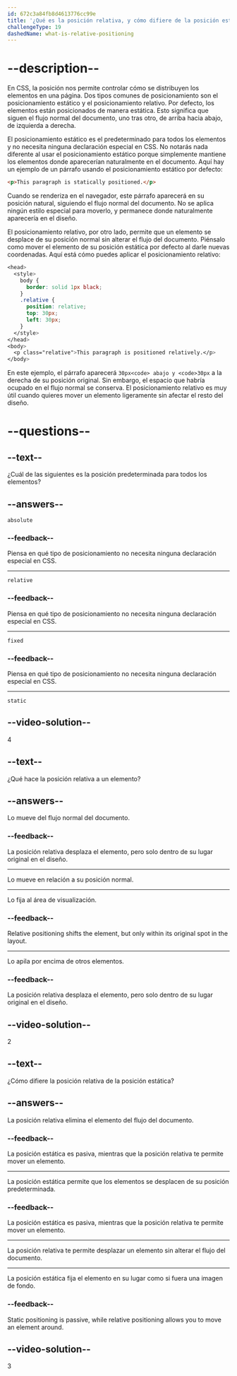 ```yaml
---
id: 672c3a84fb8d4613776cc99e
title: '¿Qué es la posición relativa, y cómo difiere de la posición estática predeterminada?'
challengeType: 19
dashedName: what-is-relative-positioning
---
```


# --description--

En CSS, la posición nos permite controlar cómo se distribuyen los elementos en una página. Dos tipos comunes de posicionamiento son el posicionamiento estático y el posicionamiento relativo. Por defecto, los elementos están posicionados de manera estática. Esto significa que siguen el flujo normal del documento, uno tras otro, de arriba hacia abajo, de izquierda a derecha.

El posicionamiento estático es el predeterminado para todos los elementos y no necesita ninguna declaración especial en CSS. No notarás nada diferente al usar el posicionamiento estático porque simplemente mantiene los elementos donde aparecerían naturalmente en el documento. Aquí hay un ejemplo de un párrafo usando el posicionamiento estático por defecto:

```html
<p>This paragraph is statically positioned.</p>
```

Cuando se renderiza en el navegador, este párrafo aparecerá en su posición natural, siguiendo el flujo normal del documento. No se aplica ningún estilo especial para moverlo, y permanece donde naturalmente aparecería en el diseño.

El posicionamiento relativo, por otro lado, permite que un elemento se desplace de su posición normal sin alterar el flujo del documento. Piénsalo como mover el elemento de su posición estática por defecto al darle nuevas coordenadas. Aquí está cómo puedes aplicar el posicionamiento relativo:

```css
<head>
  <style>
    body {
      border: solid 1px black;
    }
    .relative {
      position: relative;
      top: 30px;
      left: 30px;
    }
  </style>
</head>
<body>
  <p class="relative">This paragraph is positioned relatively.</p>
</body>
```

En este ejemplo, el párrafo aparecerá `30px<code> abajo y <code>30px` a la derecha de su posición original. Sin embargo, el espacio que habría ocupado en el flujo normal se conserva. El posicionamiento relativo es muy útil cuando quieres mover un elemento ligeramente sin afectar el resto del diseño.

# --questions--

## --text--

¿Cuál de las siguientes es la posición predeterminada para todos los elementos?

## --answers--

`absolute`

### --feedback--

Piensa en qué tipo de posicionamiento no necesita ninguna declaración especial en CSS.

---

`relative`

### --feedback--

Piensa en qué tipo de posicionamiento no necesita ninguna declaración especial en CSS.

---

`fixed`

### --feedback--

Piensa en qué tipo de posicionamiento no necesita ninguna declaración especial en CSS.

---

`static`

## --video-solution--

4

## --text--

¿Qué hace la posición relativa a un elemento?

## --answers--

Lo mueve del flujo normal del documento.

### --feedback--

La posición relativa desplaza el elemento, pero solo dentro de su lugar original en el diseño.

---

Lo mueve en relación a su posición normal.

---

Lo fija al área de visualización.

### --feedback--

Relative positioning shifts the element, but only within its original spot in the layout.

---

Lo apila por encima de otros elementos.

### --feedback--

La posición relativa desplaza el elemento, pero solo dentro de su lugar original en el diseño.

## --video-solution--

2

## --text--

¿Cómo difiere la posición relativa de la posición estática?

## --answers--

La posición relativa elimina el elemento del flujo del documento.

### --feedback--

La posición estática es pasiva, mientras que la posición relativa te permite mover un elemento.

---

La posición estática permite que los elementos se desplacen de su posición predeterminada.

### --feedback--

La posición estática es pasiva, mientras que la posición relativa te permite mover un elemento.

---

La posición relativa te permite desplazar un elemento sin alterar el flujo del documento.

---

La posición estática fija el elemento en su lugar como si fuera una imagen de fondo.

### --feedback--

Static positioning is passive, while relative positioning allows you to move an element around.

## --video-solution--

3
